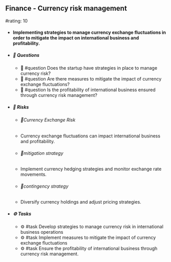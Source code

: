 ## Finance - Currency risk management
#rating: 10
- #### Implementing strategies to manage currency exchange fluctuations in order to mitigate the impact on international business and profitability.
- ##### 💭 Questions
  - 💭 #question Does the startup have strategies in place to manage currency risk?
  - 💭 #question Are there measures to mitigate the impact of currency exchange fluctuations?
  - 💭 #question Is the profitability of international business ensured through currency risk management?
- ##### 🚨 Risks

  - ###### 🚨Currency Exchange Risk
  - Currency exchange fluctuations can impact international business and profitability.
  - ###### 🚨mitigation strategy
  - Implement currency hedging strategies and monitor exchange rate movements.
  - ###### 🚨contingency strategy
  - Diversify currency holdings and adjust pricing strategies.
- ##### ⚙️ Tasks
  - ⚙️ #task Develop strategies to manage currency risk in international business operations
  - ⚙️ #task  Implement measures to mitigate the impact of currency exchange fluctuations
  - ⚙️ #task  Ensure the profitability of international business through currency risk management.


